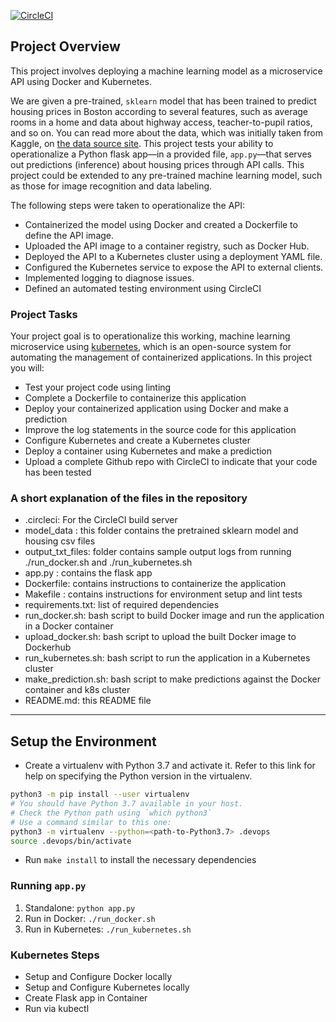 [![CircleCI](https://dl.circleci.com/status-badge/img/gh/okellomano/ml-microservice-udacity/tree/master.svg?style=svg)](https://dl.circleci.com/status-badge/redirect/gh/okellomano/ml-microservice-udacity/tree/master)


## Project Overview
This project involves deploying a machine learning model as a microservice API using Docker and Kubernetes.

We are given a pre-trained, `sklearn` model that has been trained to predict housing prices in Boston according to several features, such as average rooms in a home and data about highway access, teacher-to-pupil ratios, and so on. You can read more about the data, which was initially taken from Kaggle, on [the data source site](https://www.kaggle.com/c/boston-housing). This project tests your ability to operationalize a Python flask app—in a provided file, `app.py`—that serves out predictions (inference) about housing prices through API calls. This project could be extended to any pre-trained machine learning model, such as those for image recognition and data labeling.

The following steps were taken to operationalize the API:

* Containerized the model using Docker and created a Dockerfile to define the API image.
* Uploaded the API image to a container registry, such as Docker Hub.
* Deployed the API to a Kubernetes cluster using a deployment YAML file.
* Configured the Kubernetes service to expose the API to external clients.
* Implemented logging to diagnose issues.
* Defined an automated testing environment using CircleCI
 


### Project Tasks

Your project goal is to operationalize this working, machine learning microservice using [kubernetes](https://kubernetes.io/), which is an open-source system for automating the management of containerized applications. In this project you will:
* Test your project code using linting
* Complete a Dockerfile to containerize this application
* Deploy your containerized application using Docker and make a prediction
* Improve the log statements in the source code for this application
* Configure Kubernetes and create a Kubernetes cluster
* Deploy a container using Kubernetes and make a prediction
* Upload a complete Github repo with CircleCI to indicate that your code has been tested

### A short explanation of the files in the repository

* .circleci: For the CircleCI build server
* model_data : this folder contains the pretrained sklearn model and housing csv files
* output_txt_files: folder contains sample output logs from running ./run_docker.sh and ./run_kubernetes.sh
* app.py : contains the flask app
* Dockerfile: contains instructions to containerize the application
* Makefile : contains instructions for environment setup and lint tests
* requirements.txt: list of required dependencies
* run_docker.sh: bash script to build Docker image and run the application in a Docker container
* upload_docker.sh: bash script to upload the built Docker image to Dockerhub
* run_kubernetes.sh: bash script to run the application in a Kubernetes cluster
* make_prediction.sh: bash script to make predictions against the Docker container and k8s cluster
* README.md: this README file
---

## Setup the Environment

* Create a virtualenv with Python 3.7 and activate it. Refer to this link for help on specifying the Python version in the virtualenv. 
```bash
python3 -m pip install --user virtualenv
# You should have Python 3.7 available in your host. 
# Check the Python path using `which python3`
# Use a command similar to this one:
python3 -m virtualenv --python=<path-to-Python3.7> .devops
source .devops/bin/activate
```
* Run `make install` to install the necessary dependencies

### Running `app.py`

1. Standalone:  `python app.py`
2. Run in Docker:  `./run_docker.sh`
3. Run in Kubernetes:  `./run_kubernetes.sh`

### Kubernetes Steps

* Setup and Configure Docker locally
* Setup and Configure Kubernetes locally
* Create Flask app in Container
* Run via kubectl
